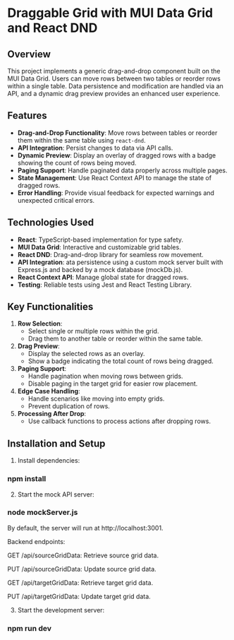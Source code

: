 # Draggable Grid with MUI Data Grid and React DND

## Overview
This project implements a generic drag-and-drop component built on the MUI Data Grid. Users can move rows between two tables or reorder rows within a single table. Data persistence and modification are handled via an API, and a dynamic drag preview provides an enhanced user experience.

## Features
- **Drag-and-Drop Functionality**: Move rows between tables or reorder them within the same table using `react-dnd`.
- **API Integration**: Persist changes to data via API calls.
- **Dynamic Preview**: Display an overlay of dragged rows with a badge showing the count of rows being moved.
- **Paging Support**: Handle paginated data properly across multiple pages.
- **State Management**: Use React Context API to manage the state of dragged rows.
- **Error Handling**: Provide visual feedback for expected warnings and unexpected critical errors.

## Technologies Used
- **React**: TypeScript-based implementation for type safety.
- **MUI Data Grid**: Interactive and customizable grid tables.
- **React DND**: Drag-and-drop library for seamless row movement.
- **API Integration**: ata persistence using a custom mock server built with Express.js and backed by a mock database (mockDb.js).
- **React Context API**: Manage global state for dragged rows.
- **Testing**: Reliable tests using Jest and React Testing Library.

## Key Functionalities
1. **Row Selection**:
   - Select single or multiple rows within the grid.
   - Drag them to another table or reorder within the same table.
2. **Drag Preview**:
   - Display the selected rows as an overlay.
   - Show a badge indicating the total count of rows being dragged.
3. **Paging Support**:
   - Handle pagination when moving rows between grids.
   - Disable paging in the target grid for easier row placement.
4. **Edge Case Handling**:
   - Handle scenarios like moving into empty grids.
   - Prevent duplication of rows.
5. **Processing After Drop**:
   - Use callback functions to process actions after dropping rows.

## Installation and Setup
1. Install dependencies:
### npm install
2. Start the mock API server:
### node mockServer.js
By default, the server will run at http://localhost:3001.

Backend endpoints:

GET /api/sourceGridData: Retrieve source grid data.

PUT /api/sourceGridData: Update source grid data.

GET /api/targetGridData: Retrieve target grid data.

PUT /api/targetGridData: Update target grid data.

3. Start the development server:
### npm run dev
